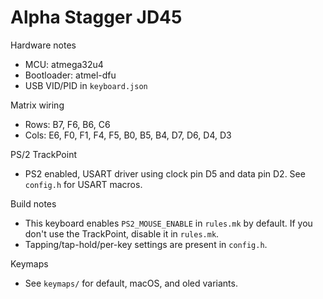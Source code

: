 Alpha Stagger JD45
===================

Hardware notes
- MCU: atmega32u4
- Bootloader: atmel-dfu
- USB VID/PID in `keyboard.json`

Matrix wiring
- Rows: B7, F6, B6, C6
- Cols: E6, F0, F1, F4, F5, B0, B5, B4, D7, D6, D4, D3

PS/2 TrackPoint
- PS2 enabled, USART driver using clock pin D5 and data pin D2. See `config.h` for USART macros.

Build notes
- This keyboard enables `PS2_MOUSE_ENABLE` in `rules.mk` by default. If you don't use the TrackPoint, disable it in `rules.mk`.
- Tapping/tap-hold/per-key settings are present in `config.h`.

Keymaps
- See `keymaps/` for default, macOS, and oled variants.

